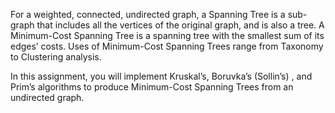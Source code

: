 For a weighted, connected, undirected graph, a Spanning Tree is a sub-graph that includes all the vertices of the original graph, and is also a tree.  A Minimum-Cost Spanning Tree is a spanning tree with the smallest sum of its edges’ costs.  Uses of Minimum-Cost Spanning Trees range from Taxonomy to Clustering analysis.
 
 In this assignment, you will implement Kruskal’s, Boruvka’s (Sollin’s) , and Prim’s algorithms to produce Minimum-Cost Spanning Trees from an undirected graph. 
